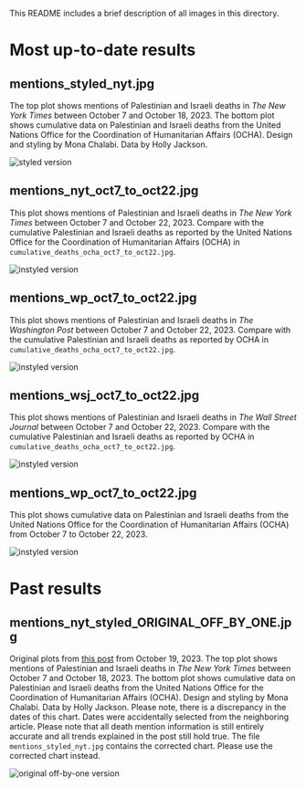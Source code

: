 This README includes a brief description of all images in this directory.

# Most up-to-date results

## mentions_styled_nyt.jpg

The top plot shows mentions of Palestinian and Israeli deaths in _The New York Times_ between October 7 and October 18, 2023.  The bottom plot shows cumulative data on Palestinian and Israeli deaths from the United Nations Office for the Coordination of Humanitarian Affairs (OCHA).  Design and styling by Mona Chalabi.  Data by Holly Jackson.

![styled version](mentions_nyt_styled.jpg)

## mentions_nyt_oct7_to_oct22.jpg

This plot shows mentions of Palestinian and Israeli deaths in _The New York Times_ between October 7 and October 22, 2023. Compare with the cumulative Palestinian and Israeli deaths as reported by the United Nations Office for the Coordination of Humanitarian Affairs (OCHA) in ```cumulative_deaths_ocha_oct7_to_oct22.jpg```.

![instyled version](mentions_nyt_oct7_to_oct22.jpg)

## mentions_wp_oct7_to_oct22.jpg

This plot shows mentions of Palestinian and Israeli deaths in _The Washington Post_ between October 7 and October 22, 2023. Compare with the cumulative Palestinian and Israeli deaths as reported by OCHA in ```cumulative_deaths_ocha_oct7_to_oct22.jpg```.

![instyled version](mentions_wp_oct7_to_oct22.jpg)

## mentions_wsj_oct7_to_oct22.jpg

This plot shows mentions of Palestinian and Israeli deaths in _The Wall Street Journal_ between October 7 and October 22, 2023. Compare with the cumulative Palestinian and Israeli deaths as reported by OCHA in ```cumulative_deaths_ocha_oct7_to_oct22.jpg```.

![instyled version](mentions_wsj_oct7_to_oct22.jpg)

## mentions_wp_oct7_to_oct22.jpg

This plot shows cumulative data on Palestinian and Israeli deaths from the United Nations Office for the Coordination of Humanitarian Affairs (OCHA) from October 7 to October 22, 2023.

![instyled version](cumulative_deaths_ocha_oct7_to_oct22.jpg)


# Past results

## mentions_nyt_styled_ORIGINAL_OFF_BY_ONE.jpg

Original plots from [this post](https://www.instagram.com/p/Cyl9HR7O4ap/) from October 19, 2023.  The top plot shows mentions of Palestinian and Israeli deaths in _The New York Times_ between October 7 and October 18, 2023.  The bottom plot shows cumulative data on Palestinian and Israeli deaths from the United Nations Office for the Coordination of Humanitarian Affairs (OCHA).  Design and styling by Mona Chalabi.  Data by Holly Jackson.  Please note, there is a discrepancy in the dates of this chart.  Dates were accidentally selected from the neighboring article.  Please note that all death mention information is still entirely accurate and all trends explained in the post still hold true.  The file ```mentions_styled_nyt.jpg``` contains the corrected chart.  Please use the corrected chart instead.


![original off-by-one version](mentions_nyt_styled_ORIGINAL_OFF_BY_ONE.jpg)
